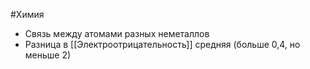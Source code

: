 #Химия 
- Связь между атомами разных неметаллов
- Разница в [[Электроотрицательность]] средняя (больше 0,4, но меньше 2)